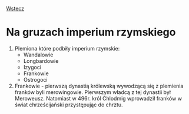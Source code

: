 [Wstecz](../historia.md)

# Na gruzach imperium rzymskiego

1. Plemiona które podbiły imperium rzymskie:
    - Wandalowie
    - Longbardowie
    - Izygoci
    - Frankowie
    - Ostrogoci
2. Frankowie - pierwszą dynastią królewską wywodzącą się z plemienia franków byli merowingowie. Pierwszym władcą z tej dynastii był Meroweusz. Natomiast w 496r. król Chlodmig wprowadził franków w świat chrześcijański przystępując do chrztu.
